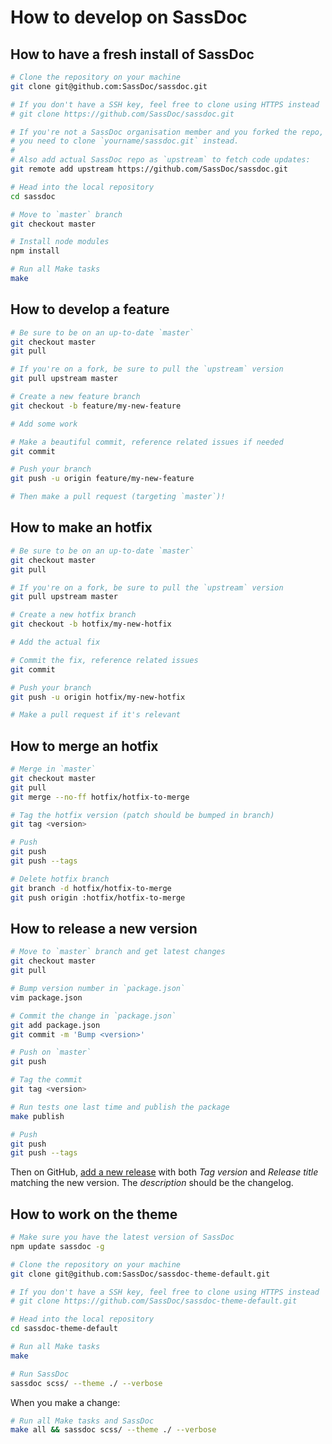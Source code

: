 # How to develop on SassDoc

## How to have a fresh install of SassDoc

```sh
# Clone the repository on your machine
git clone git@github.com:SassDoc/sassdoc.git

# If you don't have a SSH key, feel free to clone using HTTPS instead
# git clone https://github.com/SassDoc/sassdoc.git

# If you're not a SassDoc organisation member and you forked the repo,
# you need to clone `yourname/sassdoc.git` instead.
#
# Also add actual SassDoc repo as `upstream` to fetch code updates:
git remote add upstream https://github.com/SassDoc/sassdoc.git

# Head into the local repository
cd sassdoc

# Move to `master` branch
git checkout master

# Install node modules
npm install

# Run all Make tasks
make
```

## How to develop a feature

```sh
# Be sure to be on an up-to-date `master`
git checkout master
git pull

# If you're on a fork, be sure to pull the `upstream` version
git pull upstream master

# Create a new feature branch
git checkout -b feature/my-new-feature

# Add some work

# Make a beautiful commit, reference related issues if needed
git commit

# Push your branch
git push -u origin feature/my-new-feature

# Then make a pull request (targeting `master`)!
```

## How to make an hotfix

```sh
# Be sure to be on an up-to-date `master`
git checkout master
git pull

# If you're on a fork, be sure to pull the `upstream` version
git pull upstream master

# Create a new hotfix branch
git checkout -b hotfix/my-new-hotfix

# Add the actual fix

# Commit the fix, reference related issues
git commit

# Push your branch
git push -u origin hotfix/my-new-hotfix

# Make a pull request if it's relevant
```

## How to merge an hotfix

```sh
# Merge in `master`
git checkout master
git pull
git merge --no-ff hotfix/hotfix-to-merge

# Tag the hotfix version (patch should be bumped in branch)
git tag <version>

# Push
git push
git push --tags

# Delete hotfix branch
git branch -d hotfix/hotfix-to-merge
git push origin :hotfix/hotfix-to-merge
```

## How to release a new version

```sh
# Move to `master` branch and get latest changes
git checkout master
git pull

# Bump version number in `package.json`
vim package.json

# Commit the change in `package.json`
git add package.json
git commit -m 'Bump <version>'

# Push on `master`
git push

# Tag the commit
git tag <version>

# Run tests one last time and publish the package
make publish

# Push
git push
git push --tags
```

Then on GitHub, [add a new release](https://github.com/SassDoc/sassdoc/releases/new) with both *Tag version* and *Release title* matching the new version. The *description* should be the changelog.

## How to work on the theme

```sh
# Make sure you have the latest version of SassDoc
npm update sassdoc -g

# Clone the repository on your machine
git clone git@github.com:SassDoc/sassdoc-theme-default.git

# If you don't have a SSH key, feel free to clone using HTTPS instead
# git clone https://github.com/SassDoc/sassdoc-theme-default.git

# Head into the local repository
cd sassdoc-theme-default

# Run all Make tasks
make

# Run SassDoc
sassdoc scss/ --theme ./ --verbose
```

When you make a change:

```sh
# Run all Make tasks and SassDoc
make all && sassdoc scss/ --theme ./ --verbose
```
